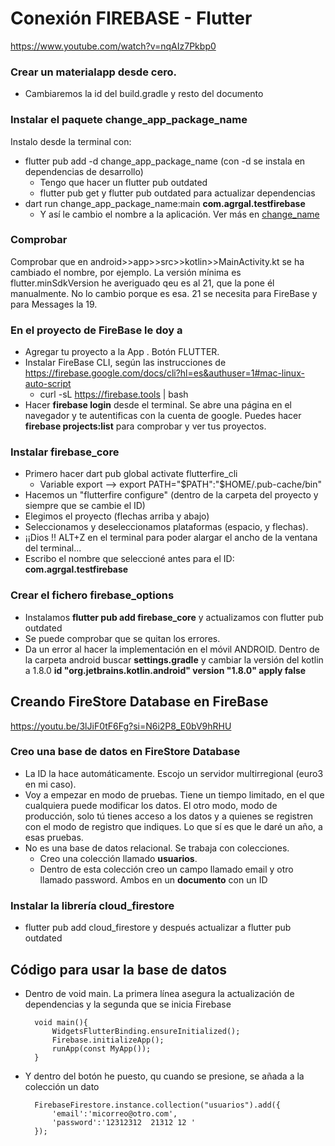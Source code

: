 # Conexión FIREBASE - Flutter

https://www.youtube.com/watch?v=nqAIz7Pkbp0 

### Crear un materialapp desde cero. 
- Cambiaremos la id del build.gradle y resto del documento 

### Instalar el paquete change_app_package_name
Instalo desde la terminal con:
- flutter pub add -d change_app_package_name (con -d se instala en dependencias de desarrollo)
    - Tengo que hacer un flutter pub outdated
    - flutter pub get y flutter pub outdated para actualizar dependencias
- dart run change_app_package_name:main **com.agrgal.testfirebase**
    - Y así le cambio el nombre a la aplicación. Ver más en [change_name](https://pub.dev/packages/change_app_package_name) 

### Comprobar
Comprobar que en android>>app>>src>>kotlin>>MainActivity.kt se ha cambiado el nombre, por ejemplo. La versión mínima es flutter.minSdkVersion he averiguado qeu es al 21, que la pone él manualmente. No lo cambio porque es esa. 21 se necesita para FireBase y para Messages la 19. 

### En el proyecto de FireBase le doy a 
- Agregar tu proyecto a la App . Botón FLUTTER.
- Instalar FireBase CLI, según las instrucciones de https://firebase.google.com/docs/cli?hl=es&authuser=1#mac-linux-auto-script
    - curl -sL https://firebase.tools | bash
- Hacer **firebase login** desde el terminal. Se abre una página en el navegador y te autentificas con la cuenta de google. Puedes hacer **firebase projects:list** para comprobar y ver tus proyectos.

### Instalar firebase_core
- Primero hacer dart pub global activate flutterfire_cli
    - Variable export --> export PATH="$PATH":"$HOME/.pub-cache/bin"
- Hacemos un "flutterfire configure" (dentro de la carpeta del proyecto y siempre que se cambie el ID)
- Elegimos el proyecto (flechas arriba y abajo)
- Seleccionamos y deseleccionamos plataformas (espacio, y flechas).
- ¡¡Dios !! ALT+Z en el terminal para poder alargar el ancho de la ventana del terminal... 
- Escribo el nombre que seleccioné antes para el ID: **com.agrgal.testfirebase**

### Crear el fichero firebase_options
- Instalamos **flutter pub add firebase_core** y actualizamos con flutter pub outdated
- Se puede comprobar que se quitan los errores.
- Da un error al hacer la implementación en el móvil ANDROID. Dentro de la carpeta android buscar **settings.gradle** y cambiar la versión del kotlin a 1.8.0 **id "org.jetbrains.kotlin.android" version "1.8.0" apply false**

## Creando FireStore Database en FireBase
https://youtu.be/3lJiF0tF6Fg?si=N6i2P8_E0bV9hRHU

### Creo una base de datos en FireStore Database
- La ID la hace automáticamente. Escojo un servidor multirregional (euro3 en mi caso).
- Voy a empezar en modo de pruebas. Tiene un tiempo limitado, en el que cualquiera puede modificar los datos. El otro modo, modo de producción, solo tú tienes acceso a los datos y a quienes se registren con el modo de registro que indiques. Lo que sí es que le daré un año, a esas pruebas. 
- No es una base de datos relacional. Se trabaja con colecciones. 
    - Creo una colección llamado **usuarios**. 
    - Dentro de esta colección creo un campo llamado email y otro llamado password. Ambos en un **documento** con un ID

### Instalar la librería cloud_firestore
- flutter pub add cloud_firestore y después actualizar a flutter pub outdated

## Código para usar la base de datos

- Dentro de void main. La primera línea asegura la actualización de dependencias y la segunda que se inicia Firebase

        void main(){ 
            WidgetsFlutterBinding.ensureInitialized(); 
            Firebase.initializeApp(); 
            runApp(const MyApp());
        } 

- Y dentro del botón he puesto, qu cuando se presione, se añada a la colección un dato

        FirebaseFirestore.instance.collection("usuarios").add({
            'email':'micorreo@otro.com',
            'password':'12312312  21312 12 '
        });











    